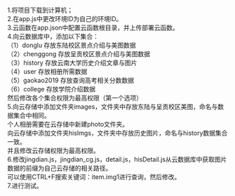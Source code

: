 #
1.将项目下载到计算机；  
2.在app.js中更改环境ID为自己的环境ID。  
3.云函数在app.json中配置云函数根目录，并上传部署云函数。  
4.向云数据库中，添加以下集合：  
（1）donglu  存放东陆校区景点介绍与美图数据  
（2）chenggong  存放呈贡校区景点介绍与美图数据  
（3）history  存放云南大学历史介绍文章与图片  
（4）user  存放相册所需数据  
（5）gaokao2019  存放查询高考相关分数数据  
（6）college  存放学院介绍数据  
然后修改各个集合权限为最高权限（第一个选项）  
5.向云存储中添加文件夹images，文件夹中存放东陆与呈贡校区美图，命名与数据集合中相同。  
 个人相册需要在云存储中新建photo文件夹。  
  向云存储中添加文件夹hisImgs，文件夹中存放历史图片，命名与history数据集合一致。  
  并且修改云存储权限为最高权限。  
6.修改jingdian.js，jingdian_cg.js，detail.js，hisDetail.js从云数据库中获取图片数据的前缀为自己云存储的相关路径。  
  可以使用CTRL+F搜索关键词：item.img1进行查询，然后修改。  
7.进行测试。  
